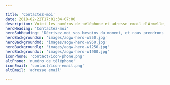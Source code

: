 ```yaml
---

title: 'Contactez-moi'
date: 2018-02-22T17:01:34+07:00
description: Voici les numéros de téléphone et adresse email d'Armelle, votre Assistante de Gestion.
heroHeading: 'Contactez-moi'
heroSubHeading: 'Décrivez-moi vos besoins du moment, et nous prendrons rendez-vous pour en discuter en détails.'
heroBackgroundsm: 'images/aogw-hero-w550.jpg'
heroBackgroundmd: 'images/aogw-hero-w950.jpg'
heroBackgroundlg: 'images/aogw-hero-w1250.jpg'
heroBackgroundxl: 'images/aogw-hero-w1900.jpg'
iconPhone: 'contact/icon-phone.png'
altPhone: 'numéro de téléphone'
iconEmail: 'contact/icon-email.png'
altEmail: 'adresse email'

---
```



